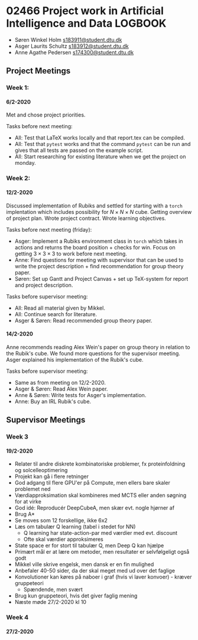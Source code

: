 # 02466 Project work in Artificial Intelligence and Data LOGBOOK

* Søren Winkel Holm s183911@student.dtu.dk
* Asger Laurits Schultz s183912@student.dtu.dk 
* Anne Agathe Pedersen s174300@student.dtu.dk


## Project Meetings

### Week 1:  
#### 6/2-2020
Met and chose project priorities.

Tasks before next meeting:
* All: Test that LaTeX works locally and that report.tex can be compiled.
* All: Test that `pytest` works and that the command `pytest` can be run and gives that all tests are passed on the example script.
* All: Start researching for existing literature when we get the project on monday.

### Week 2:
#### 12/2-2020
Discussed implementation of Rubiks and settled for starting with a `torch` implentation which includes possibility for $N\times N\times N$ cube. 
Getting overview of project plan. 
Wrote project contract.
Wrote learning objectives.

Tasks before next meeting (friday):
* Asger: Implement a Rubiks environment class in `torch` which takes in actions and returns the board position + checks for win. Focus on getting $3\times 3\times 3$ to work before next meeting.
* Anne: Find questions for meeting with supervisor that can be used to write the project description + find recommendation for group theory paper.
* Søren: Set up Gantt and Project Canvas + set up TeX-system for report and project description.

Tasks before supervisor meeting:
* All: Read all material given by Mikkel. 
* All: Continue search for literature.
* Asger & Søren: Read recommended group theory paper.
  
#### 14/2-2020
Anne recommends reading Alex Wein's paper on group theory in relation to the Rubik's cube.
We found more questions for the supervisor meeting. 
Asger explained his implementation of the Rubik's cube. 

Tasks before supervisor meeting: 
* Same as from meeting on 12/2-2020.
* Asger & Søren: Read Alex Wein paper.
* Anne & Søren: Write tests for Asger's implementation. 
* Anne: Buy an IRL Rubik's cube. 


## Supervisor Meetings
 
### Week 3

#### 19/2-2020

- Relater til andre diskrete kombinatoriske problemer, fx proteinfoldning og solcelleoptimering
- Projekt kan gå i flere retninger
- God adgang til flere GPU'er på Compute, men ellers bare skaler problemet ned
- Værdiapproksimation skal kombineres med MCTS eller anden søgning for at virke
- God idé: Reproducér DeepCubeA, men skær evt. nogle hjørner af
- Brug A*
- Se moves som 12 forskellige, ikke 6x2
- Læs om tabulær Q learning (tabel i stedet for NN)
  - Q learning har state-action-par med værdier med evt. discount
  - Ofte skal værdier approksimeres
- State space er for stort til tabulær Q, men Deep Q kan hjælpe
- Primært mål er at lære om metoder, men resultater er selvfølgeligt også godt
- Mikkel ville skrive engelsk, men dansk er en fin mulighed
- Anbefaler 40-50 sider, da der skal meget med ud over det faglige
- Konvolutioner kan køres på naboer i graf (hvis vi laver konvoer) - kræver gruppeteori
  - Spændende, men svært
- Brug kun gruppeteori, hvis det giver faglig mening
- Næste møde 27/2-2020 kl 10

### Week 4

#### 27/2-2020




